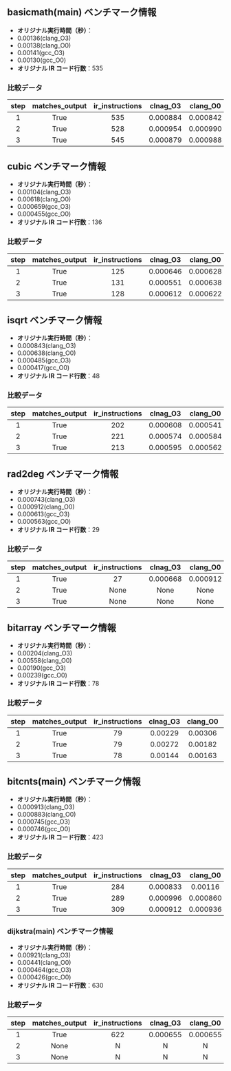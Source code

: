 ## basicmath(main) ベンチマーク情報

- **オリジナル実行時間（秒）**：
-  0.00136(clang_O3)
-  0.00138(clang_O0)
-  0.00141(gcc_O3)
-  0.00130(gcc_O0) 
- **オリジナル IR コード行数**：535

### 比較データ 

| step | matches_output | ir_instructions | clnag_O3 | clang_O0 |gcc_O3|gcc_O0|
|:----:|:--------------:|:---------------:|:--------------:|:----------:|:-----:|:----:|
| 1    | True           |  535       | 0.000884      |0.000842 |0.000905|0.000734|
| 2    | True           |   528        | 0.000954       |0.000990 |0.00149|0.000937|
| 3    | True           |   545     |0.000879|0.000988|0.000908|0.000879|


## cubic ベンチマーク情報

- **オリジナル実行時間（秒）**：
-  0.00104(clang_O3)
-  0.00618(clang_O0)
-  0.000659(gcc_O3)
-  0.000455(gcc_O0) 
- **オリジナル IR コード行数**：136

### 比較データ 

| step | matches_output | ir_instructions | clnag_O3 | clang_O0 |gcc_O3|gcc_O0|
|:----:|:--------------:|:---------------:|:--------------:|:----------:|:-----:|:----:|
| 1    | True           |     125    |  0.000646     |0.000628 |0.000659|0.000455|
| 2    | True           |     131      |    0.000551    |0.000638 |0.000469|0.000492|
| 3    | True           |     128   |0.000612|0.000622|0.000606|0.000545|

## isqrt ベンチマーク情報

- **オリジナル実行時間（秒）**：
-  0.000843(clang_O3)
-  0.000638(clang_O0)
-  0.000485(gcc_O3)
-  0.000417(gcc_O0) 
- **オリジナル IR コード行数**：48

### 比較データ 

| step | matches_output | ir_instructions | clnag_O3 | clang_O0 |gcc_O3|gcc_O0|
|:----:|:--------------:|:---------------:|:--------------:|:----------:|:-----:|:----:|
| 1    | True           |    202     |    0.000608   |0.000541 |0.000501|0.000417|
| 2    | True           |  221        |  0.000574      |0.000584 |0.000476|0.000444|
| 3    | True           |  213      |0.000595|0.000562|0.000394|0.000478|

## rad2deg ベンチマーク情報

- **オリジナル実行時間（秒）**：
-  0.000743(clang_O3)
-  0.000912(clang_O0)
-  0.000613(gcc_O3)
-  0.000563(gcc_O0) 
- **オリジナル IR コード行数**：29

### 比較データ 

| step | matches_output | ir_instructions | clnag_O3 | clang_O0 |gcc_O3|gcc_O0|
|:----:|:--------------:|:---------------:|:--------------:|:----------:|:-----:|:----:|
| 1    | True           |  27     | 0.000668      |0.000912 |0.000613|0.000563|
| 2    | True           | None         |  None    |None |0.000476|0.000412|
| 3    | True           |  None  |None|None|0.000429|0.000440|

## bitarray ベンチマーク情報

- **オリジナル実行時間（秒）**：
-  0.00204(clang_O3)
-  0.00558(clang_O0)
-  0.00190(gcc_O3)
-  0.00239(gcc_O0) 
- **オリジナル IR コード行数**：78

### 比較データ 

| step | matches_output | ir_instructions | clnag_O3 | clang_O0 |gcc_O3|gcc_O0|
|:----:|:--------------:|:---------------:|:--------------:|:----------:|:-----:|:----:|
| 1    | True           |  79     |  0.00229     |0.00306 |0.00190|0.00235|
| 2    | True           | 79         |0.00272      |0.00182 |0.00138|0.00179|
| 3    | True           | 78  |0.00144|0.00163|0.00157|0.00172|

## bitcnts(main) ベンチマーク情報

- **オリジナル実行時間（秒）**：
-  0.000913(clang_O3)
-  0.000883(clang_O0)
-  0.000745(gcc_O3)
-  0.000746(gcc_O0) 
- **オリジナル IR コード行数**：423

### 比較データ 

| step | matches_output | ir_instructions | clnag_O3 | clang_O0 |gcc_O3|gcc_O0|
|:----:|:--------------:|:---------------:|:--------------:|:----------:|:-----:|:----:|
| 1    | True           |    284     |0.000833 |0.00116 |0.000779|0.00111|
| 2    | True           |   289       |0.000996|0.000860 |0.000838|0.000969|
| 3    | True           |   309    |0.000912|0.000936|0.00117|0.000936|

### dijkstra(main) ベンチマーク情報

- **オリジナル実行時間（秒）**：
-  0.00921(clang_O3)
-  0.00441(clang_O0)
-  0.000464(gcc_O3)
-  0.000426(gcc_O0) 
- **オリジナル IR コード行数**：630

### 比較データ 

| step | matches_output | ir_instructions | clnag_O3 | clang_O0 |gcc_O3|gcc_O0|
|:----:|:--------------:|:---------------:|:--------------:|:----------:|:-----:|:----:|
| 1    | True           |     622    | 0.000655    |0.000655 |0.000464|0.000426|
| 2    | None           |    N      |  N  |N |N|N|
| 3    | None           |     N  |N|N|N|N|
